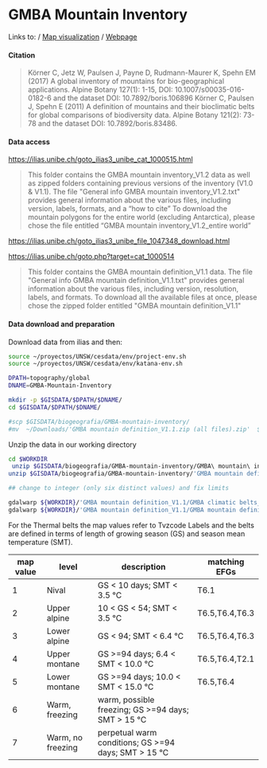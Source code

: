 # GMBA Mountain Inventory

Links to:
/ [Map visualization](http://www.mountainbiodiversity.org/explore)
/ [Webpage](http://www.mountainbiodiversity.org/datasets)


#### Citation
> Körner C, Jetz W, Paulsen J, Payne D, Rudmann-Maurer K, Spehn EM (2017) A global inventory of mountains for bio-geographical applications. Alpine Botany 127(1): 1-15, DOI: 10.1007/s00035-016-0182-6 and the dataset DOI: 10.7892/boris.106896
> Körner C, Paulsen J, Spehn E (2011) A definition of mountains and their bioclimatic belts for global comparisons of biodiversity data. Alpine Botany 121(2): 73-78 and the dataset DOI: 10.7892/boris.83486.

#### Data access

https://ilias.unibe.ch/goto_ilias3_unibe_cat_1000515.html
> This folder contains the GMBA mountain inventory_V1.2 data as well as zipped folders containing previous versions of the inventory (V1.0 & V1.1).
The file "General info GMBA mountain inventory_V1.2.txt" provides general information about the various files, including version, labels, formats, and a “how to cite”
To download the mountain polygons for the entire world (excluding Antarctica), please chose the file entitled “GMBA mountain inventory_V1.2_entire world”

https://ilias.unibe.ch/goto_ilias3_unibe_file_1047348_download.html

https://ilias.unibe.ch/goto.php?target=cat_1000514

> This folder contains the GMBA mountain definition_V1.1 data.
The file "General info GMBA mountain definition_V1.1.txt" provides general information about the various files, including version, resolution, labels, and formats.
To download all the available files at once, please chose the zipped folder entitled "GMBA mountain definition_V1.1"

#### Data download and preparation

Download data from ilias and then:

```sh
source ~/proyectos/UNSW/cesdata/env/project-env.sh
source ~/proyectos/UNSW/cesdata/env/katana-env.sh

DPATH=topography/global
DNAME=GMBA-Mountain-Inventory

mkdir -p $GISDATA/$DPATH/$DNAME/
cd $GISDATA/$DPATH/$DNAME/

#scp $GISDATA/biogeografia/GMBA-mountain-inventory/
#mv  ~/Downloads/'GMBA mountain definition_V1.1.zip (all files).zip'  $GISDATA/biogeografia/GMBA-mountain-inventory

```

Unzip the data in our working directory

```sh
cd $WORKDIR
 unzip $GISDATA/biogeografia/GMBA-mountain-inventory/GMBA\ mountain\ inventory_V1.2_entire\ world.zip
unzip $GISDATA/biogeografia/GMBA-mountain-inventory/'GMBA mountain definition_V1.1.zip (all files).zip'

## change to integer (only six distinct values) and fix limits

gdalwarp ${WORKDIR}/'GMBA mountain definition_V1.1/GMBA climatic belts_V1.1.tif' -ot Int16 -te -180 -60 180 90 GMBA_climatic_belts_V1.1.tif
gdalwarp ${WORKDIR}/'GMBA mountain definition_V1.1/GMBA mountain definition_V1.1.tif' -ot Int16 -te -180 -60 180 90 GMBA_mountain_definition_V1.1.tif


```

For the Thermal belts the map values refer to Tvzcode Labels and the belts are defined in terms of length of growing season (GS) and season mean temperature (SMT).


|map value|level|description|matching EFGs|
|---|---|---|---|
|1|Nival|GS < 10 days; SMT < 3.5 °C|T6.1|
|2|Upper alpine|10 < GS < 54; SMT < 3.5 °C|T6.5,T6.4,T6.3|
|3|Lower alpine|GS < 94; SMT < 6.4 °C|T6.5,T6.4,T6.3|
|4|Upper montane |GS >=94 days; 6.4 < SMT < 10.0 °C|T6.5,T6.4,T2.1|
|5|Lower montane |GS >=94 days; 10.0 < SMT < 15.0 °C|T6.5,T6.4|
|6|Warm, freezing|warm, possible freezing; GS >=94 days; SMT > 15 °C||
|7|Warm, no freezing|perpetual warm conditions; GS >=94 days; SMT > 15 °C||
